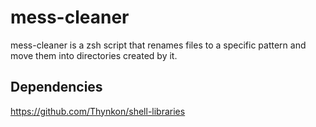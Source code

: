 # mess-cleaner
mess-cleaner is a zsh script that renames files to a specific pattern and move them into directories created by it.

## Dependencies
https://github.com/Thynkon/shell-libraries
